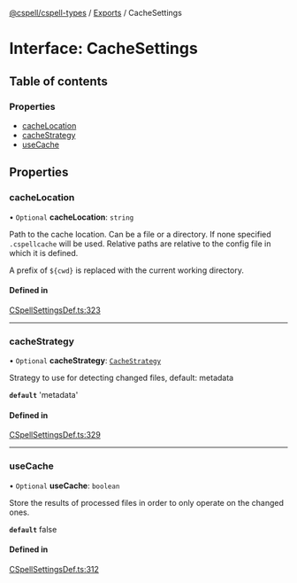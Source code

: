 [@cspell/cspell-types](../README.md) / [Exports](../modules.md) / CacheSettings

# Interface: CacheSettings

## Table of contents

### Properties

- [cacheLocation](CacheSettings.md#cachelocation)
- [cacheStrategy](CacheSettings.md#cachestrategy)
- [useCache](CacheSettings.md#usecache)

## Properties

### cacheLocation

• `Optional` **cacheLocation**: `string`

Path to the cache location. Can be a file or a directory.
If none specified `.cspellcache` will be used.
Relative paths are relative to the config file in which it
is defined.

A prefix of `${cwd}` is replaced with the current working directory.

#### Defined in

[CSpellSettingsDef.ts:323](https://github.com/streetsidesoftware/cspell/blob/e5b7f09/packages/cspell-types/src/CSpellSettingsDef.ts#L323)

___

### cacheStrategy

• `Optional` **cacheStrategy**: [`CacheStrategy`](../modules.md#cachestrategy)

Strategy to use for detecting changed files, default: metadata

**`default`** 'metadata'

#### Defined in

[CSpellSettingsDef.ts:329](https://github.com/streetsidesoftware/cspell/blob/e5b7f09/packages/cspell-types/src/CSpellSettingsDef.ts#L329)

___

### useCache

• `Optional` **useCache**: `boolean`

Store the results of processed files in order to only operate on the changed ones.

**`default`** false

#### Defined in

[CSpellSettingsDef.ts:312](https://github.com/streetsidesoftware/cspell/blob/e5b7f09/packages/cspell-types/src/CSpellSettingsDef.ts#L312)
